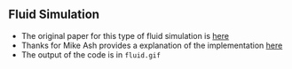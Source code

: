 ## Fluid Simulation

* The original paper for this type of fluid simulation is [here](http://www.dgp.toronto.edu/people/stam/reality/Research/pdf/GDC03.pdf)
* Thanks for Mike Ash provides a explanation of the implementation [here](https://mikeash.com/pyblog/fluid-simulation-for-dummies.html)
* The output of the code is in `fluid.gif`